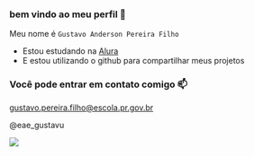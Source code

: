 ### bem vindo ao meu perfil 🖤
Meu nome é `Gustavo Anderson Pereira Filho`

- Estou estudando na [Alura](https://www.alura.com.br) 
- E estou utilizando o github para compartilhar meus projetos 

### Você pode entrar em contato comigo 📫

gustavo.pereira.filho@escola.pr.gov.br

@eae_gustavu



![](https://media.tenor.com/oR3dZrTK-PcAAAAC/ace.gif)


